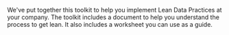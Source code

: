 We've put together this toolkit to help you implement Lean Data Practices at your company.  The toolkit includes a document to help you understand the process to get lean.  It also includes a worksheet you can use as a guide.
